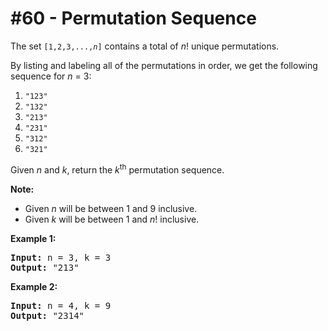 # \#60 - Permutation Sequence
<p>The set <code>[1,2,3,...,<em>n</em>]</code> contains a total of <em>n</em>! unique permutations.</p>

<p>By listing and labeling all of the permutations in order, we get the following sequence for <em>n</em> = 3:</p>

<ol>
	<li><code>&quot;123&quot;</code></li>
	<li><code>&quot;132&quot;</code></li>
	<li><code>&quot;213&quot;</code></li>
	<li><code>&quot;231&quot;</code></li>
	<li><code>&quot;312&quot;</code></li>
	<li><code>&quot;321&quot;</code></li>
</ol>

<p>Given <em>n</em> and <em>k</em>, return the <em>k</em><sup>th</sup> permutation sequence.</p>

<p><strong>Note:</strong></p>

<ul>
	<li>Given <em>n</em> will be between 1 and 9 inclusive.</li>
	<li>Given&nbsp;<em>k</em>&nbsp;will be between 1 and <em>n</em>! inclusive.</li>
</ul>

<p><strong>Example 1:</strong></p>

<pre>
<strong>Input:</strong> n = 3, k = 3
<strong>Output:</strong> &quot;213&quot;
</pre>

<p><strong>Example 2:</strong></p>

<pre>
<strong>Input:</strong> n = 4, k = 9
<strong>Output:</strong> &quot;2314&quot;
</pre>

